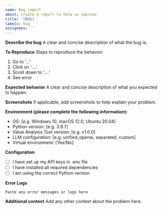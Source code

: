 ```yaml
---
name: Bug report
about: Create a report to help us improve
title: '[BUG] '
labels: bug
assignees: ''
---
```


**Describe the bug**
A clear and concise description of what the bug is.

**To Reproduce**
Steps to reproduce the behavior:
1. Go to '...'
2. Click on '....'
3. Scroll down to '....'
4. See error

**Expected behavior**
A clear and concise description of what you expected to happen.

**Screenshots**
If applicable, add screenshots to help explain your problem.

**Environment (please complete the following information):**
 - OS: [e.g. Windows 10, macOS 12.0, Ubuntu 20.04]
 - Python version: [e.g. 3.9.7]
 - Value Analysis Tool version: [e.g. v1.0.0]
 - LLM configuration: [e.g. unified_openai, separated, custom]
 - Virtual environment: [Yes/No]

**Configuration**
- [ ] I have set up my API keys in .env file
- [ ] I have installed all required dependencies
- [ ] I am using the correct Python version

**Error Logs**
```
Paste any error messages or logs here
```

**Additional context**
Add any other context about the problem here.
